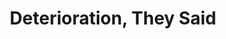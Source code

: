 ---
ee_id: '2144'
site: '1'
type: '2'
long_id: 2009-057 Deterioration, They Said (Exhibition Catalog)
url: 2009-057-deterioration-they-said-exhibition-catalog
title: Deterioration, They Said
year: '2009'
medium: Exhibition Catalog
commission:
dims: 11.5 x 8.5 x 0.75 inches
pitch: "​Group show catalog @ the Migros.&nbsp;"
ps: "<p>​This isn't specifically a catalog of mine, but of a group show at the Migros
  Museum w/ Ryan Trecartin, Paperrad and Co, and Shana Moulton. Anyway, its worth
  your time if u can find it.&nbsp;"
live_url:
related:
youtube:
imgs: 2012-057-deterioration-they-said-full-database-ih.jpg
subheading: "(Exhibition Catalog)"
display_year: '2009'
download:
add_credit:
add_credits:
related_code:
layout: things-i-made
---
